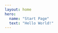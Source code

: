 ```yaml
---
layout: home
hero:
  name: "Start Page"
  text: "Hello World!"
---
```


<script setup>
import { defineClientComponent } from 'vitepress'

const MouseEffect = defineClientComponent(() => {
  return new Promise((resolve) => {
    resolve({
      mounted() {
        // 声明全局变量
        let mouseX = 0
        let mouseY = 0
        
        const canvas = document.createElement('canvas')
        canvas.style.position = 'fixed'
        canvas.style.top = '0'
        canvas.style.left = '0'
        canvas.style.pointerEvents = 'none'
        canvas.style.zIndex = '999999'
        
        document.body.appendChild(canvas)
        const ctx = canvas.getContext('2d')
        
        class Line {
          constructor() {
            this.reset()
          }
          
          reset() {
            this.x = Math.random() * canvas.width
            this.y = Math.random() * canvas.height
            this.length = 30 + Math.random() * 20
            this.angle = Math.random() * Math.PI * 2
            this.originX = this.x
            this.originY = this.y
            this.orbitRadius = Math.random() * 50
            this.orbitSpeed = (Math.random() - 0.5) * 0.02
            this.orbitAngle = Math.random() * Math.PI * 2
          }
          
          getEndPoints() {
            const startX = this.x + Math.cos(this.angle) * this.length / 2
            const startY = this.y + Math.sin(this.angle) * this.length / 2
            const endX = this.x - Math.cos(this.angle) * this.length / 2
            const endY = this.y - Math.sin(this.angle) * this.length / 2
            return { startX, startY, endX, endY }
          }
          
          update(mouseX, mouseY) {
            const dx = mouseX - this.x
            const dy = mouseY - this.y
            const distance = Math.sqrt(dx * dx + dy * dy)
            
            if (distance < 200) {
              // 修改引力计算，使其与距离成反比
              const force = Math.min(1, (1 - distance / 200) * 0.1)
              this.x += dx * force
              this.y += dy * force
              this.orbitAngle += this.orbitSpeed * force * 1
            } else {
              // 缓慢回到原始位置
              const dx = this.originX - this.x
              const dy = this.originY - this.y
              this.x += dx * 0.02
              this.y += dy * 0.02
              this.orbitAngle += this.orbitSpeed
            }
            
            // 公转运动
            this.x += Math.cos(this.orbitAngle) * this.orbitRadius * 0.05
            this.y += Math.sin(this.orbitAngle) * this.orbitRadius * 0.05
            
            // 随机运动
            // 使用正弦函数使运动更加平滑
            const time = Date.now() * 0.001
            this.x += Math.sin(time + this.orbitAngle) * 0.5
            this.y += Math.cos(time + this.orbitAngle) * 0.5
          }
          
          draw(ctx) {
            const { startX, startY, endX, endY } = this.getEndPoints()
            
            // 根据与鼠标的距离计算线条粗细
            const dx = mouseX - this.x
            const dy = mouseY - this.y
            const distance = Math.sqrt(dx * dx + dy * dy)
            const lineWidth = distance < 200 ? 
              1 + (1 - distance / 200) * 0.5 : 
              1
            
            // 绘制线条
            ctx.beginPath()
            ctx.moveTo(startX, startY)
            ctx.lineTo(endX, endY)
            ctx.strokeStyle = 'rgba(125, 125, 125, 0.5)'
            ctx.lineWidth = lineWidth
            ctx.stroke()
            
            // 绘制端点空心圆,大小也随距离变化
            const radius = distance < 200 ? 
              2 + (1 - distance / 200) * 3 : 
              2
              
            ctx.beginPath()
            ctx.arc(startX, startY, radius, 0, Math.PI * 2)
            ctx.strokeStyle = 'rgba(125, 125, 125, 0.8)'
            ctx.lineWidth = 1
            ctx.stroke()
            
            ctx.beginPath()
            ctx.arc(endX, endY, radius, 0, Math.PI * 2)
            ctx.stroke()
          }
        }
        
        // 初始化画布尺寸和鼠标位置
        function initCanvas() {
          canvas.width = window.innerWidth
          canvas.height = window.innerHeight
          mouseX = canvas.width / 2  // 默认鼠标X坐标在画布中心
          mouseY = canvas.height / 2 // 默认鼠标Y坐标在画布中心
        }

        // 检测设备类型和性能
        function getLineCount() {
          const isMobile = /iPhone|iPad|iPod|Android/i.test(navigator.userAgent)
          const isLowPerformance = window.innerWidth < 768 || isMobile
          return isLowPerformance ? 50 : 100
        }

        // 创建适量的线条
        const lineCount = getLineCount()
        const lines = Array.from({ length: lineCount }, () => new Line())
        
        // 更新 resize 函数
        function resize() {
          initCanvas()
          lines.forEach(line => line.reset())
        }
        
        window.addEventListener('resize', resize)
        resize()
        
        // 更新鼠标事件监听
        window.addEventListener('mousemove', e => {
          mouseX = e.clientX
          mouseY = e.clientY
        })
        
        function drawConnections() {
          for (let i = 0; i < lines.length; i++) {
            const line1 = lines[i]
            const ends1 = line1.getEndPoints()
            
            for (let j = i + 1; j < lines.length; j++) {
              const line2 = lines[j]
              const ends2 = line2.getEndPoints()
              
              const connections = [
                { x1: ends1.startX, y1: ends1.startY, x2: ends2.startX, y2: ends2.startY },
                { x1: ends1.startX, y1: ends1.startY, x2: ends2.endX, y2: ends2.endY },
                { x1: ends1.endX, y1: ends1.endY, x2: ends2.startX, y2: ends2.startY },
                { x1: ends1.endX, y1: ends1.endY, x2: ends2.endX, y2: ends2.endY }
              ]
              
              connections.forEach(({x1, y1, x2, y2}) => {
                const distance = Math.sqrt((x2-x1)**2 + (y2-y1)**2)
                if (distance < 100) {
                  // 调整连接线透明度计算
                  const alpha = Math.pow(1 - distance/50, 2) * 0.7
                  ctx.beginPath()
                  ctx.moveTo(x1, y1)
                  ctx.lineTo(x2, y2)
                  ctx.strokeStyle = `rgba(125, 125, 125, ${alpha})`
                  ctx.lineWidth = 0.5 + (1 - distance/50) * 0.3
                  ctx.stroke()
                }
              })
            }
          }
        }
        
        function animate() {
          ctx.clearRect(0, 0, canvas.width, canvas.height)
          
          lines.forEach(line => {
            line.update(mouseX, mouseY)
            line.draw(ctx)
          })
          
          drawConnections()
          
          requestAnimationFrame(animate)
        }
        
        animate()
      }
    })
  })
})
</script>

<MouseEffect />